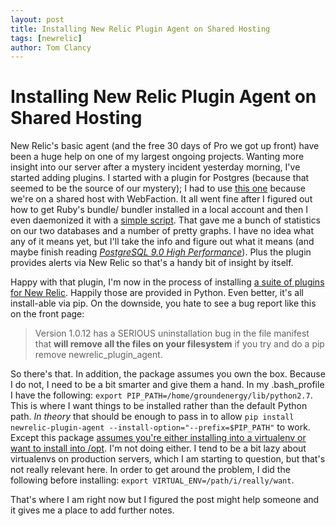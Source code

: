 ```yaml
---
layout: post
title: Installing New Relic Plugin Agent on Shared Hosting
tags: [newrelic]
author: Tom Clancy
---
```


# Installing New Relic Plugin Agent on Shared Hosting

New Relic's basic agent (and the free 30 days of Pro we got up front) have been a huge help on one of my largest ongoing projects. Wanting more insight into our server after a mystery incident yesterday morning, I've started adding plugins. I started with a plugin for Postgres (because that seemed to be the source of our mystery); I had to use [this one](https://rpm.newrelic.com/accounts/230318/plugins/directory/30) because we're on a shared host with WebFaction. It all went fine after I figured out how to get Ruby's bundle/ bundler installed in a local account and then I even daemonized it with a [simple script](https://gist.github.com/tclancy/6841979). That gave me a bunch of statistics on our two databases and a number of pretty graphs. I have no idea what any of it means yet, but I'll take the info and figure out what it means (and maybe finish reading *[PostgreSQL 9.0 High Performance](http://www.amazon.com/PostgreSQL-9-0-High-Performance-ebook/dp/B0057G9RUG/ref=tmm_kin_swatch_0?_encoding=UTF8&sr=8-2&qid=1380985344)*). Plus the plugin provides alerts via New Relic so that's a handy bit of insight by itself.

Happy with that plugin, I'm now in the process of installing [a suite of plugins for New Relic](https://github.com/MeetMe/newrelic-plugin-agent). Happily those are provided in Python. Even better, it's all install-able via pip. On the downside, you hate to see a bug report like this on the front page:

>Version 1.0.12 has a SERIOUS uninstallation bug in the file manifest that **will remove all the files on your filesystem** if you try and do a pip remove newrelic_plugin_agent.

So there's that. In addition, the package assumes you own the box. Because I do not, I need to be a bit smarter and give them a hand. In my .bash_profile I have the following: `export PIP_PATH=/home/groundenergy/lib/python2.7`. This is where I want things to be installed rather than the default Python path. *In theory* that should be enough to pass in to allow `pip install newrelic-plugin-agent --install-option="--prefix=$PIP_PATH"` to work. Except this package [assumes you're either installing into a virtualenv or want to install into /opt](https://github.com/MeetMe/newrelic-plugin-agent/blob/master/setup.py#L56). I'm not doing either. I tend to be a bit lazy about virtualenvs on production servers, which I am starting to question, but that's not really relevant here. In order to get around the problem, I did the following before installing: `export VIRTUAL_ENV=/path/i/really/want`.

That's where I am right now but I figured the post might help someone and it gives me a place to add further notes.

